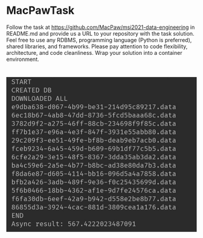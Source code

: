 # MacPawTask

Follow the task at https://github.com/MacPaw/msi2021-data-engineering in README.md and provide us a URL to your repository with the task solution. Feel free to use any RDBMS, programming language (Python is preferred), shared libraries, and frameworks. Please pay attention to code flexibility, architecture, and code cleanliness. Wrap your solution into a container environment.



# ![alt text](https://github.com/PanVova/MacPawTask/blob/main/123.JPG)
